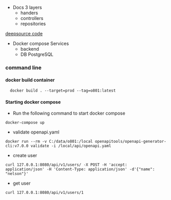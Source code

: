 

* Docs
 3 layers
  * handers
  * controllers
  * repositories


[deepsource code](https://app.deepsource.com/gh/nelsonstr/o801)

* Docker compose Services
  * backend
  * DB PostgreSQL


### command line

#### docker build container

 
```shell
  docker build . --target=prod --tag=o801:latest
```

#### Starting docker compose

* Run the following command to start docker compose



```shell
docker-compose up
```

* validate openapi.yaml
```shell
docker run --rm -v C:/data/o801:/local openapitools/openapi-generator-cli:v7.0.0 validate -i /local/api/openapi.yaml
```

* create user
```shell
curl 127.0.0.1:8080/api/v1/users/ -X POST -H 'accept: application/json' -H 'Content-Type: application/json' -d'{"name": "nelson"}'
```

* get user
```shell
curl 127.0.0.1:8080/api/v1/users/1
```

